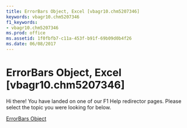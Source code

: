 ```yaml
---
title: ErrorBars Object, Excel [vbagr10.chm5207346]
keywords: vbagr10.chm5207346
f1_keywords:
- vbagr10.chm5207346
ms.prod: office
ms.assetid: 1f0fbfb7-c11a-453f-b91f-69b09d0b4f26
ms.date: 06/08/2017
---
```



# ErrorBars Object, Excel [vbagr10.chm5207346]

Hi there! You have landed on one of our F1 Help redirector pages. Please select the topic you were looking for below.

[ErrorBars Object](http://msdn.microsoft.com/library/f087bede-5ce2-331f-09e1-4c801f8bca82%28Office.15%29.aspx)

